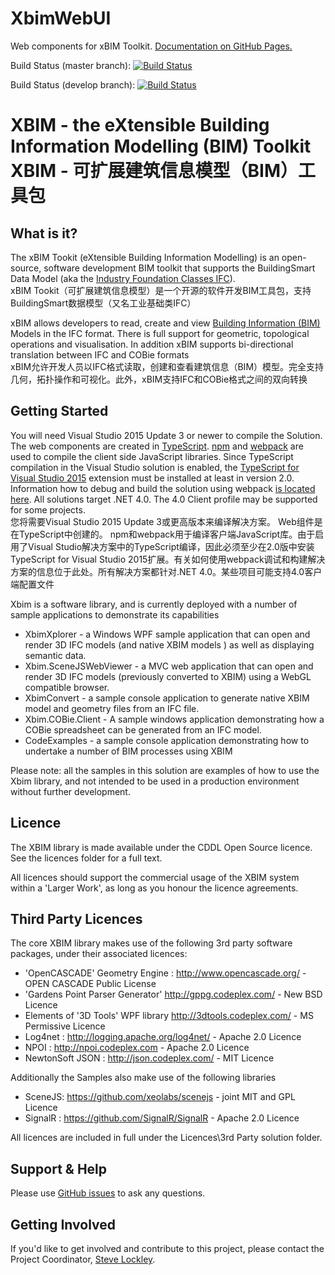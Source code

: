 XbimWebUI
=========

Web components for xBIM Toolkit. [Documentation on GitHub Pages.](http://xbimteam.github.io/XbimWebUI/)

Build Status (master branch): [ ![Build Status](http://xbimbuilds.cloudapp.net/app/rest/builds/buildType:(id:Xbim_XbimWebUi_XbimWebUi),branch:(name:master)/statusIcon "Build Status") ](http://xbimbuilds.cloudapp.net/project.html?projectId=Xbim_XbimWebUi&tab=projectOverview "Build Status")

Build Status (develop branch): [ ![Build Status](http://xbimbuilds.cloudapp.net/app/rest/builds/buildType:(id:Xbim_XbimWebUi_XbimWebUi),branch:(name:develop)/statusIcon "Build Status") ](http://xbimbuilds.cloudapp.net/project.html?projectId=Xbim_XbimWebUi&tab=projectOverview "Build Status")

# XBIM - the eXtensible Building Information Modelling (BIM) Toolkit<br>XBIM - 可扩展建筑信息模型（BIM）工具包

## What is it?

The xBIM Tookit (eXtensible Building Information Modelling) is an open-source, software development BIM toolkit that 
supports the BuildingSmart Data Model (aka the [Industry Foundation Classes IFC](http://en.wikipedia.org/wiki/Industry_Foundation_Classes)).<br>xBIM Tookit（可扩展建筑信息模型）是一个开源的软件开发BIM工具包，支持BuildingSmart数据模型（又名工业基础类IFC）

xBIM allows developers to read, create and view [Building Information (BIM)](http://en.wikipedia.org/wiki/Building_information_modeling) Models in the IFC format. 
There is full support for geometric, topological operations and visualisation. In addition xBIM supports 
bi-directional translation between IFC and COBie formats<br>xBIM允许开发人员以IFC格式读取，创建和查看建筑信息（BIM）模型。完全支持几何，拓扑操作和可视化。此外，xBIM支持IFC和COBie格式之间的双向转换

## Getting Started

You will need Visual Studio 2015 Update 3 or newer to compile the Solution. The web components are created in [TypeScript](http://www.typescriptlang.org).
[npm](https://www.npmjs.com/) and [webpack](https://webpack.github.io) are used to compile the client side JavaScript libraries.
Since TypeScript compilation in the Visual Studio solution is enabled, the [TypeScript for Visual Studio 2015](http://www.typescriptlang.org/#download-links)
extension must be installed at least in version 2.0. Information how to debug and build the solution using webpack [is located here](WEBPACK.md).
All solutions target .NET 4.0. The 4.0 Client profile may be supported for some projects.<br>您将需要Visual Studio 2015 Update 3或更高版本来编译解决方案。 Web组件是在TypeScript中创建的。 npm和webpack用于编译客户端JavaScript库。由于启用了Visual Studio解决方案中的TypeScript编译，因此必须至少在2.0版中安装TypeScript for Visual Studio 2015扩展。有关如何使用webpack调试和构建解决方案的信息位于此处。所有解决方案都针对.NET 4.0。某些项目可能支持4.0客户端配置文件


Xbim is a software library, and is currently deployed with a number of sample applications to demonstrate its capabilities

* XbimXplorer - a Windows WPF sample application that can open and render 3D IFC models (and native XBIM models ) as well as displaying semantic data.
* Xbim.SceneJSWebViewer - a MVC web application that can open and render 3D IFC models (previously converted to XBIM) using a WebGL compatible browser. 
* XbimConvert - a sample console application to generate native XBIM model and geometry files from an IFC file.
* Xbim.COBie.Client - A sample windows application demonstrating how a COBie spreadsheet can be generated from an IFC model.
* CodeExamples - a sample console application demonstrating how to undertake a number of BIM processes using XBIM

Please note: all the samples in this solution are examples of how to use the Xbim library, and not intended to be used in a 
production environment without further development.

## Licence

The XBIM library is made available under the CDDL Open Source licence.  See the licences folder for a full text.

All licences should support the commercial usage of the XBIM system within a 'Larger Work', as long as you honour 
the licence agreements.

## Third Party Licences

The core XBIM library makes use of the following 3rd party software packages, under their associated licences:

* 'OpenCASCADE' Geometry Engine : http://www.opencascade.org/ - OPEN CASCADE Public License 
* 'Gardens Point Parser Generator' http://gppg.codeplex.com/ - New BSD Licence
* Elements of '3D Tools' WPF library http://3dtools.codeplex.com/ - MS Permissive Licence
* Log4net : http://logging.apache.org/log4net/ - Apache 2.0 Licence
* NPOI : http://npoi.codeplex.com - Apache 2.0 Licence
* NewtonSoft JSON : http://json.codeplex.com/ - MIT Licence

Additionally the Samples also make use of the following libraries

* SceneJS: https://github.com/xeolabs/scenejs - joint MIT and GPL Licence
* SignalR : https://github.com/SignalR/SignalR - Apache 2.0 Licence

All licences are included in full under the Licences\3rd Party solution folder. 

## Support & Help

Please use [GitHub issues](https://github.com/xBimTeam/XbimWebUI/issues) to ask any questions.

## Getting Involved

If you'd like to get involved and contribute to this project, please contact the Project Coordinator, [Steve Lockley](https://github.com/SteveLockley).
